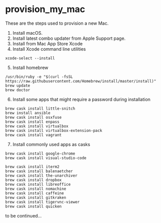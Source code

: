 # provision_my_mac

These are the steps used to provision a new Mac.

1. Install macOS.
2. Install latest combo updater from Apple Support page.
3. Install from Mac App Store Xcode
4. Install Xcode command line utilities
```
xcode-select --install
```
5. Install homebrew 
  ```
  /usr/bin/ruby -e "$(curl -fsSL https://raw.githubusercontent.com/Homebrew/install/master/install)"
  brew update
  brew doctor
  ```
6. Install some apps that might require a password during installation
```
brew cask install little-snitch
brew install ansible
brew cask install osxfuse
brew cask install enpass
brew cask install virtualbox
brew cask install virtualbox-extension-pack
brew cask install vagrant
```
7. Install commonly used apps as casks
```
brew cask install google-chrome
brew cask install visual-studio-code

brew cask install iterm2
brew cask install balenaetcher
brew cask install the-unarchiver
brew cask install dropbox
brew cask install libreoffice
brew cask install nomachine
brew cask install caffeine
brew cask install gitkraken
brew cask install tigervnc-viewer
brew cask install quicken
```


to be continued...


